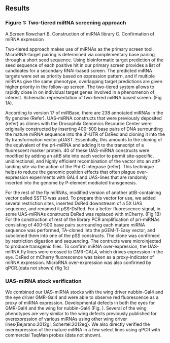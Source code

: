 ## Results

### Figure 1: Two-tiered miRNA screening approach
A.Screen flowchart
B. Construction of miRNA library
C. Confirmation of miRNA expression

Two-tiered approach makes use of miRNAs as the primary screen tool. MicroRNA-target pairing is determined via complementary base pairing through a short seed sequence. Using bioinformatic target prediction of the seed sequence of each positive hit in our primary screen provides a list of candidates for a secondary RNAi-based screen. The predicted miRNA targets were set as priority based on expression
pattern, and if multiple miRNAs give the same phenotype, overlapping target predictions are given higher priority in the follow-up screen. The two-tiered system allows to rapidly close in on individual target genes involved in a phenomenon of interest. Schematic representation  of two-tiered miRNA based screen. (Fig 1A).

According to version 17 of miRBase, there are 238 annotated miRNAs in the fly genome (Refer). UAS-miRNA constructs that were previously deposited (refer) as clones with the Drosophila Genomics Resource Center were originally constructed by inserting 400-500 base pairs of DNA surrounding the mature miRNA sequence into the 3’-UTR of DsRed and cloning it into the fly transformation vector pUAST. Essentially, this amounts to the cloning of the equivalent of the pri-miRNA and adding it to the transcript of a fluorescent marker protein.  40 of these UAS-miRNA constructs were modified by adding an attB site into each vector to permit site-specific, unidirectional, and highly efficient recombination of the vector into an attP landing site via the action of the Phi-C integrase (refer). This technique helps to reduce the genomic position effects that often plague over-expression experiments with GAL4 and UAS-lines that are randomly inserted into the genome by P-element mediated transgenesis.

For the rest of the fly miRNAs, modified version of another attB-containing vector called SST13 was used. To prepare this vector for use, we added several restriction sites, inserted DsRed downstream of a 5X UAS sequence, and renamed it pSS-DsRed. For a better fluorescence signal, in some UAS-miRNAs  constructs DsRed was replaced with mCherry. (Fig 1B) For the construction of rest of the library PCR amplification of pri-miRNAs consisting of 400-500 base pairs surrounding each mature miRNA sequence was performed, TA-cloned into the pGEM-T-Easy vector, and subcloned them into one of the pSS constructs. The clone was confirmed by restriction digestion and sequencing. The contructs were microinjected to produce transgenic flies. To confirm miRNA over-expression, the UAS-miRNA fly lines were crossed to GMR-GAL4, which drives expression in the eye. DsRed or mCherry fluorescence was taken as a proxy-indicator of miRNA expression. MicroRNA over-expression was also confirmed by qPCR.(data not shown) (fig 1c)

### UAS-miRNA stock verification
We combined our UAS-miRNA stocks with the wing driver nubbin-Gal4 and the eye driver GMR-Gal4 and were able to observe red fluorescence as a proxy of miRNA expression. Developmental defects in both the eyes for GMR-Gal4 and the wing for nubbin-Gal4 (Fig. ). Several of the wing phenotypes are very similar to the wing defects previously published for overexpression of various miRNAs using other wing driver lines{Bejarano:2012gi, Schertel:2012eg}. We also directly verified the overexpression of the mature miRNA in a few select lines using qPCR with commercial TaqMan probes (data not shown).